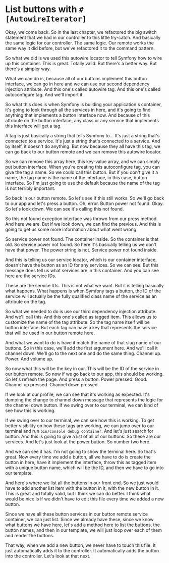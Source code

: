 # List buttons with `#[AutowireIterator]`

Okay, welcome back. So in the last chapter, we refactored the big switch statement that we had in our controller to this
little try-catch. And basically the same logic for our controller. The same logic. Our remote works the same way it did
before, but we've refactored it to the command pattern.

So what we did is we used this autowire locator to tell Symfony how to wire up this container. This is great. Totally
valid. But there's a better way. But there's a simpler way.

What we can do is, because all of our buttons implement this button interface, we can go in here and we can use our
second dependency injection attribute. And this one's called autowire tag. And this one's called autoconfigure tag.
And we'll import it.

So what this does is when Symfony is building your application's container, it's going to look through all the services
in here, and it's going to find anything that implements a button interface now. And because of this attribute on the
button interface, any class or any service that implements this interface will get a tag.

A tag is just basically a string that tells Symfony to... It's just a string that's connected to a service. It's just a
string that's connected to a service. And by itself, it doesn't do anything. But now because they all have this tag, we
can go back to our button remote and we can remove this autowire locator.

So we can remove this array here, this key-value array, and we can simply put button interface. When you're creating
this autoconfigure tag, you can give the tag a name. So we could call this button. But if you don't give it a name, the
tag name is the name of the interface, in this case, button interface. So I'm just going to use the default because the
name of the tag is not terribly important.

So back in our button remote. So let's see if this still works. So we'll go back to our app and let's press a button. Oh,
error. Button power not found. Okay. So let's look down. We can see it's calling this not found.

So this not found exception interface was thrown from our press method. And here we are. But if we look down, we can find
the previous. And this is going to get us some more information about what went wrong.

So service power not found. The container inside. So the container is that old. So service power not found. So here it's
basically telling us we don't have that power. The power string is not. Service power not found inside.

And this is telling us our service locator, which is our container interface, doesn't have the button as an ID for any
services. So we can see. But this message does tell us what services are in this container. And you can see here are the
service IDs.

These are the service IDs. This is not what we want. But it is telling basically what happens. What happens is when
Symfony tags a button, the ID of the service will actually be the fully qualified class name of the service as an
attribute on the tag.

So what we needed to do is use our third dependency injection attribute. And we'll call this. And this one's called as
tagged item. This allows us to customize the name of the tag attribute. So the tag name itself will be button interface.
But each tag can have a key that represents the service that will be used in our button remote here.

And what we want to do is have it match the name of that slug name of our buttons. So in this case, we'll add the first
argument here. And we'll call it channel down. We'll go to the next one and do the same thing. Channel up. Power. And
volume up.

So now what this will be the key in our. This will be the ID of the service in our button remote. So now if we go back to
our app, this should be working. So let's refresh the page. And press a button. Power pressed. Good. Channel up pressed.
Channel down pressed.

If we look at our profile, we can see that it's working as expected. It's dumping the change to channel down message that
represents the logic for the channel down button. If we swing over to our terminal, we can kind of see how this is
working.

If we swing over to our terminal, we can see how this is working. To get better visibility on how these tags are working,
we can jump over to our terminal and run `bin/console debug:container`. And let's just search for button. And this is
going to give a list of all of our buttons. So these are our services. And let's just look at the power button. So number
two here.

And we can see it has. I'm not going to show the terminal here. So that's great. Now every time we add a button, all we
have to do is create the button in here, have it implement the interface, throw this as tagged item with a unique button
name, which will be the ID, and then we have to go into our template.

And here's where we list all the buttons in our front end. So we just would have to add another list item with the button
in it, with the new button in it. This is great and totally valid, but I think we can do better. I think what would be
nice is if we didn't have to edit this file every time we added a new button.

Since we have all these button services in our button remote service container, we can just list. Since we already have
these, since we know what buttons we have here, let's add a method here to list the buttons, the button names, and then
in our template, we will just loop over each of them and render the buttons.

That way, when we add a new button, we never have to touch this file. It just automatically adds it to the controller. It
automatically adds the button into the controller. Let's look at that next.
